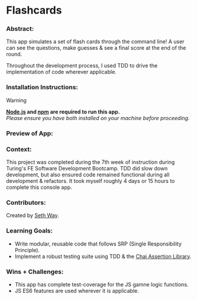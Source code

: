 # Flashcards

### Abstract:

[//]: <> (Briefly describe what you built and its features. What problem is the app solving? How does this application solve that problem?)

This app simulates a set of flash cards through the command line! A user can see the questions, make guesses & see a final score at the end of the round.

Throughout the development process, I used TDD to drive the implementation of code wherever applicable.

### Installation Instructions:

[//]: <> (What steps does a person have to take to get your app cloned down and running?)

> [!WARNING]
> **[Node.js](https://nodejs.org/en) and [npm](https://www.npmjs.com/) are required to run this app.**<br>
> _Please ensure you have both installed on your machine before proceeding._

### Preview of App:

[//]: <> (Provide ONE gif or screenshot of your application - choose the "coolest" piece of functionality to show off.)

### Context:

[//]: <> (Give some context for the project here. How long did you have to work on it? How far into the Turing program are you?)

This project was completed during the 7th week of instruction during Turing's FE Software Development Bootcamp. TDD did slow down development, but also ensured code remained functional during all development & refactors. It took myself roughly 4 days or 15 hours to complete this console app.

### Contributors:

[//]: <> (Who worked on this application? Link to their GitHubs.)
Created by [Seth Way](https://github.com/seth-way).

### Learning Goals:

[//]: <> (What were the learning goals of this project? What tech did you work with?)

- Write modular, reusable code that follows SRP (Single Responsibility Principle).
- Implement a robust testing suite using TDD & the [Chai Assertion Library](https://www.chaijs.com/).

### Wins + Challenges:

[//]: <> (What are 2-3 wins you have from this project? What were some challenges you faced - and how did you get over them?)

- This app has complete test-coverage for the JS gamne logic functions.
- JS ES6 features are used wherever it is applicable.
